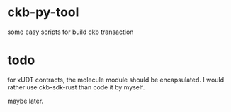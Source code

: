 # ckb-py-tool
some easy scripts for build ckb transaction 

# todo
for xUDT contracts, the molecule module should be encapsulated.
I would rather use ckb-sdk-rust than code it by myself.

maybe later.
